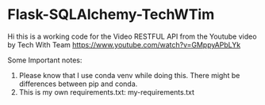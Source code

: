 # Flask-SQLAlchemy-TechWTim

Hi this is a working code for the Video RESTFUL API from the Youtube video by Tech With Team https://www.youtube.com/watch?v=GMppyAPbLYk 

Some Important notes:

1. Please know that I use conda venv while doing this. There might be differences between pip and conda. 
2. This is my own requirements.txt: my-requirements.txt

